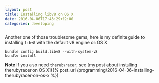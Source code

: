 ```yaml
---
layout: post
title: Installing libv8 on OS X
date: 2016-04-06T17:43:29+02:00
categories: developing
---
```


Another one of those troublesome gems, here is my definite guide to installing `libv8` with the default v8 engine on OS X

    bundle config build.libv8 --with-system-v8
    bundle install

**Note** If you also need `therubyracer`, see [my post about installing therubyracer on OS X]({% post_url /programming/2016-04-06-installing-therubyracer-on-os-x %})